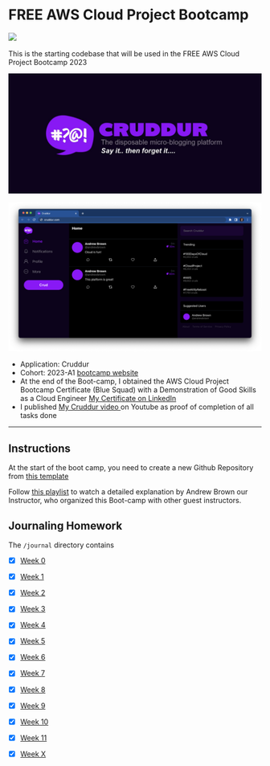 # FREE AWS Cloud Project Bootcamp

![](https://codebuild.us-east-1.amazonaws.com/badges?uuid=eyJlbmNyeXB0ZWREYXRhIjoiNjJiTDUvSmhZYVloL1NMSHdsYzBVRE9CZk9JRkdlS3N2OEhqZjRscGJvWC9OcFZML2hESzZqUmxYWEF6MkRrcXNtR0FJVkdSU2ZldFBIWHdWWFdsMWFBPSIsIml2UGFyYW1ldGVyU3BlYyI6IldGYyt0ajdpcjlqSTZqNzYiLCJtYXRlcmlhbFNldFNlcmlhbCI6MX0%3D&branch=main)

This is the starting codebase that will be used in the FREE AWS Cloud Project Bootcamp 2023

![Cruddur Graphic](_docs/assets/cruddur-banner.jpg)

![Cruddur Screenshot](_docs/assets/cruddur-screenshot.png)

- Application: Cruddur
- Cohort: 2023-A1 [bootcamp website](https://aws.cloudprojectbootcamp.com/)
- At the end of the Boot-camp, I obtained the AWS Cloud Project Bootcamp Certificate (Blue Squad) with a Demonstration of Good Skills as a Cloud Engineer [My Certificate on LinkedIn](https://www.linkedin.com/feed/update/urn:li:activity:7103450901075406848/)
- I published [My Cruddur video ](https://www.youtube.com/playlist?list=PLog3wMUvMmbxNX4Lzwbc2z4QaMmE8E6Q_) on Youtube as proof of completion of all tasks done
---

## Instructions

At the start of the boot camp, you need to create a new Github Repository from [this template](https://github.com/ExamProCo/aws-bootcamp-cruddur-2023)

Follow [this playlist](https://www.youtube.com/playlist?list=PLBfufR7vyJJ7k25byhRXJldB5AiwgNnWv) to watch a detailed explanation by Andrew Brown our Instructor, who organized this Boot-camp with other guest instructors.

## Journaling Homework

The `/journal` directory contains

- [x] [Week 0](journal/week0.md)
- [x] [Week 1](journal/week1.md)
- [x] [Week 2](journal/week2.md)
- [x] [Week 3](journal/week3.md)
- [x] [Week 4](journal/week4.md)
- [x] [Week 5](journal/week5.md)
- [x] [Week 6](journal/week6.md)
- [x] [Week 7](journal/week7.md)
- [x] [Week 8](journal/week8.md)
- [x] [Week 9](journal/week9.md)
- [x] [Week 10](journal/week10.md)
- [x] [Week 11](journal/week11.md)
- [x] [Week X](journal/week12.md)

